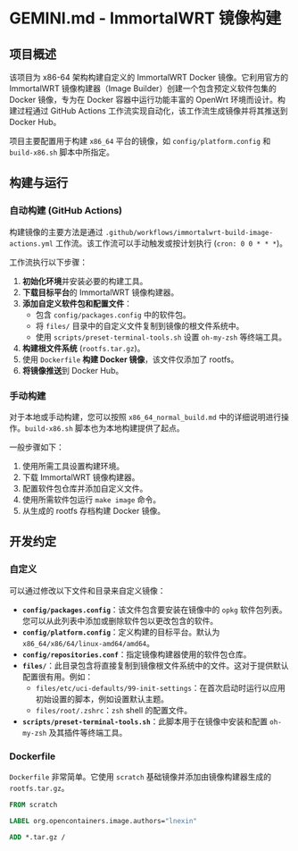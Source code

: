 # GEMINI.md - ImmortalWRT 镜像构建

## 项目概述

该项目为 x86-64 架构构建自定义的 ImmortalWRT Docker 镜像。它利用官方的 ImmortalWRT 镜像构建器（Image Builder）创建一个包含预定义软件包集的 Docker 镜像，专为在 Docker 容器中运行功能丰富的 OpenWrt 环境而设计。构建过程通过 GitHub Actions 工作流实现自动化，该工作流生成镜像并将其推送到 Docker Hub。

项目主要配置用于构建 `x86_64` 平台的镜像，如 `config/platform.config` 和 `build-x86.sh` 脚本中所指定。

## 构建与运行

### 自动构建 (GitHub Actions)

构建镜像的主要方法是通过 `.github/workflows/immortalwrt-build-image-actions.yml` 工作流。该工作流可以手动触发或按计划执行 (`cron: 0 0 * * *`)。

工作流执行以下步骤：
1.  **初始化环境**并安装必要的构建工具。
2.  **下载目标平台**的 ImmortalWRT 镜像构建器。
3.  **添加自定义软件包和配置文件**：
    *   包含 `config/packages.config` 中的软件包。
    *   将 `files/` 目录中的自定义文件复制到镜像的根文件系统中。
    *   使用 `scripts/preset-terminal-tools.sh` 设置 `oh-my-zsh` 等终端工具。
4.  **构建根文件系统** (`rootfs.tar.gz`)。
5.  使用 `Dockerfile` **构建 Docker 镜像**，该文件仅添加了 rootfs。
6.  **将镜像推送**到 Docker Hub。

### 手动构建

对于本地或手动构建，您可以按照 `x86_64_normal_build.md` 中的详细说明进行操作。`build-x86.sh` 脚本也为本地构建提供了起点。

一般步骤如下：
1.  使用所需工具设置构建环境。
2.  下载 ImmortalWRT 镜像构建器。
3.  配置软件包仓库并添加自定义文件。
4.  使用所需软件包运行 `make image` 命令。
5.  从生成的 rootfs 存档构建 Docker 镜像。

## 开发约定

### 自定义

可以通过修改以下文件和目录来自定义镜像：

*   **`config/packages.config`**：该文件包含要安装在镜像中的 `opkg` 软件包列表。您可以从此列表中添加或删除软件包以更改包含的软件。
*   **`config/platform.config`**：定义构建的目标平台。默认为 `x86_64/x86/64/linux-amd64/amd64`。
*   **`config/repositories.conf`**：指定镜像构建器使用的软件包仓库。
*   **`files/`**：此目录包含将直接复制到镜像根文件系统中的文件。这对于提供默认配置很有用。例如：
    *   `files/etc/uci-defaults/99-init-settings`：在首次启动时运行以应用初始设置的脚本，例如设置默认主题。
    *   `files/root/.zshrc`：`zsh` shell 的配置文件。
*   **`scripts/preset-terminal-tools.sh`**：此脚本用于在镜像中安装和配置 `oh-my-zsh` 及其插件等终端工具。

### Dockerfile

`Dockerfile` 非常简单。它使用 `scratch` 基础镜像并添加由镜像构建器生成的 `rootfs.tar.gz`。

```dockerfile
FROM scratch

LABEL org.opencontainers.image.authors="lnexin"

ADD *.tar.gz /
```